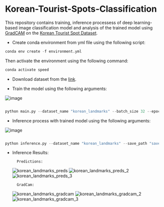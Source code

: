 # Korean-Tourist-Spots-Classification
This repository contains training, inference processess of deep learning-based image classification model and analysis of the trained model using [GradCAM](https://github.com/jacobgil/pytorch-grad-cam) on the [Korean Tourist Spot Dataset](https://github.com/DGU-AI-LAB/Korean-Tourist-Spot-Dataset).

* Create conda environment from yml file using the following script:
```python
conda env create -f environment.yml
```
Then activate the environment using the following command:
```python
conda activate speed
```

* Download dataset from the [link](https://github.com/DGU-AI-LAB/Korean-Tourist-Spot-Dataset).

* Train the model using the following arguments:

![image](https://github.com/bekhzod-olimov/Korean-Tourist-Spots-Classification/assets/50166164/022d11fa-d189-4cdf-ad7d-2eab6e87e118)

```python

python main.py --dataset_name "korean_landmarks" --batch_size 32 --epochs 30

```
* Inference process with trained model using the following arguments:

![image](https://github.com/bekhzod-olimov/Korean-Tourist-Spots-Classification/assets/50166164/89ddb8b8-58e8-48d1-a908-91bf11c48554)

```python

python inference.py --dataset_name "korean_landmarks" --save_path "saved_models" --dls_dir "saved_dls"

```

* Inference Results:
  
        Predictions:
  ![korean_landmarks_preds](https://github.com/bekhzod-olimov/Korean-Tourist-Spots-Classification/assets/50166164/7cd585e2-6f65-4afe-ba01-87a41e9a51d4)
  ![korean_landmarks_preds_2](https://github.com/bekhzod-olimov/Korean-Tourist-Spots-Classification/assets/50166164/a5aefc7a-6a4c-49aa-b779-37a9ca525a82)
  ![korean_landmarks_preds_3](https://github.com/bekhzod-olimov/Korean-Tourist-Spots-Classification/assets/50166164/1f533082-be87-486a-91a2-0cb05c963488)

        GradCam:
  ![korean_landmarks_gradcam](https://github.com/bekhzod-olimov/Korean-Tourist-Spots-Classification/assets/50166164/84ef0632-eefb-409a-af33-2f50853339e4)
  ![korean_landmarks_gradcam_2](https://github.com/bekhzod-olimov/Korean-Tourist-Spots-Classification/assets/50166164/61eec758-38fb-458e-b9b6-06fb2078f75f)
  ![korean_landmarks_gradcam_3](https://github.com/bekhzod-olimov/Korean-Tourist-Spots-Classification/assets/50166164/3a8ce17d-048f-45fb-a170-ab295d6a7d47)



